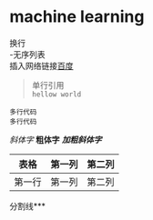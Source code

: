 # machine learning
换行<br>
-无序列表<br>
插入网络链接[百度](http://www.baidu.com "悬停显示文字")
> 单行引用<br>
`hellow world`

```
多行代码
多行代码
```

*斜体字* 
**粗体字** 
***加粗斜体字***

| 表格      | 第一列     | 第二列     |
| ---------- | :-----------:  | :-----------: |
| 第一行     | 第一列     | 第二列     |

分割线***
